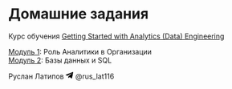 # Домашние задания 

Курс обучения [Getting Started with Analytics (Data) Engineering](https://datalearn.ru/kurs-po-getting-start-with-data-engineering)

[Модуль 1](https://github.com/RuslanLat/DE-101/blob/main/Module01/README.md): Роль Аналитики в Организации \
[Модуль 2](https://github.com/RuslanLat/DE-101/blob/main/Module02/README.md): Базы данных и SQL

Руслан Латипов <img src="https://github.com/RuslanLat/DE-101/blob/main/Module01/images/telegram_icon.png" width="15"> @rus_lat116